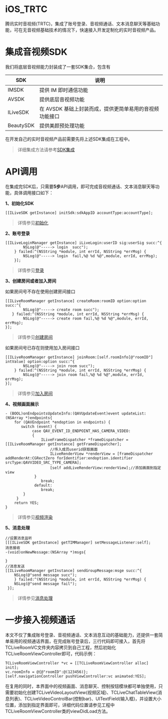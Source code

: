 # iOS_TRTC
腾讯实时音视频(TRTC)，集成了账号登录、音视频通话、文本消息聊天等基础功能，可在无音视频基础技术的情况下，快速接入开发定制化的实时音视频产品。
# 集成音视频SDK
我们将底层音视频能力封装成了一套SDK集合，包含有

SDK  | 说明
------------- | -------------
IMSDK  | 提供 IM 即时通信功能
AVSDK  | 提供底层音视频功能
ILiveSDK  | 在 AVSDK 基础上封装而成，提供更简单易用的音视频功能接口
BeautySDK  | 提供美颜预处理功能

在开发自己的实时音视频产品前需要先将上述SDK集成在工程中。

> 详细集成方法请参考[SDK集成](https://cloud.tencent.com/document/product/647/16809)
# API调用
在集成完SDK后，只需要**5步**API调用，即可完成音视频通话、文本消息聊天等功能，具体调用接口如下：

**1、初始化SDK**
~~~OBJC
[[ILiveSDK getInstance] initSdk:sdkAppID accountType:accountType];
~~~
> 详情参见[初始化](https://cloud.tencent.com/document/product/647/16810)

**2、账号登录**
~~~OBJC
[[ILiveLoginManager getInstance] iLiveLogin:userID sig:userSig succ:^{
        NSLog(@"-----> login  succ");
    } failed:^(NSString *module, int errId, NSString *errMsg) {
        NSLog(@"-----> login  fail,%@ %d %@",module, errId, errMsg);        
    }];
~~~
> 详情参见[登录](https://cloud.tencent.com/document/product/647/16810)

**3、创建房间或者加入房间**

如果房间号不存在使用创建房间接口
~~~OBJC
[[ILiveRoomManager getInstance] createRoom:roomID option:option succ:^{
        NSLog(@"-----> create room succ");
   } failed:^(NSString *module, int errId, NSString *errMsg) {
        NSLog(@"-----> create room fail,%@ %d %@",module, errId, errMsg);
}];
~~~
> 详情参见[创建房间](https://cloud.tencent.com/document/product/647/16811)

如果房间号已存在则使用加入房间接口
~~~OBJC
[[ILiveRoomManager getInstance] joinRoom:[self.roomInfo[@"roomID"] intValue] option:option succ:^{
        NSLog(@"-----> join room succ");
    } failed:^(NSString *module, int errId, NSString *errMsg) {
        NSLog(@"-----> join room fail,%@ %d %@",module, errId, errMsg);
}];
~~~
> 详情参见[加入房间](https://cloud.tencent.com/document/product/647/16814)

**4、视频画面展示**
~~~OBJC
- (BOOL)onEndpointsUpdateInfo:(QAVUpdateEvent)event updateList:(NSArray *)endpoints{
	for (QAVEndpoint *endoption in endpoints) {
	   switch (event) {
	        case QAV_EVENT_ID_ENDPOINT_HAS_CAMERA_VIDEO:
	        {
	            ILiveFrameDispatcher *frameDispatcher = [[ILiveRoomManager getInstance] getFrameDispatcher];
                    //传入成员userid获取画面
                    ILiveRenderView *renderView = [frameDispatcher addRenderAt:CGRectZero forIdentifier:endoption.identifier srcType:QAVVIDEO_SRC_TYPE_CAMERA];
                    [self addLiveRenderView:renderView];//添加画面到指定view
	         }
	            break;	                
	         default:
	            break;
	    }
	 }
	return YES;
}
~~~
> 详情参见[视频渲染](https://cloud.tencent.com/document/product/647/16814)

**5、消息处理**
~~~OBJC
//设置消息监听
[[[ILiveSDK getInstance] getTIMManager] setMessageListener:self];
消息接收
-(void)onNewMessage:(NSArray *)msgs{  

}
//消息发送
[[ILiveRoomManager getInstance] sendGroupMessage:msge succ:^{
	NSLog(@"send message succ");
    } failed:^(NSString *module, int errId, NSString *errMsg) {
	NSLog(@"send message fail");
 }];
~~~
> 详情参见[消息处理](https://cloud.tencent.com/document/product/647/16815)
# 一步接入视频通话
本文不仅了集成账号登录、音视频通话、文本消息互动的基础能力，还提供一套简单易用的视频通话界面，在完成账号登录后，三行代码即可接入，首先将TCLiveRoomVC文件夹内容拷贝到自己工程，然后初始化TCLiveRoomViewController即可，代码示例：
~~~OBJC
TCLiveRoomViewController *vc = [[TCLiveRoomViewController alloc] init];
vc.roomInfo = @{@"roomID":@(123456)};
[self.navigationController pushViewController:vc animated:YES];
~~~
在复用的同时，本界面中的视频画面、消息聊天、控制按钮模块都可单独使用，只需要初始化创建TCLiveVideoLayoutView(视频区域)、TCLiveChatTableView(消息列表)、TCLiveVideoControlBar(控制bar)、UITextField(输入框)，并设置大小位置，添加到指定界面即可，详细代码位置请参见工程中TCLiveRoomViewController类的viewDidLoad方法。

